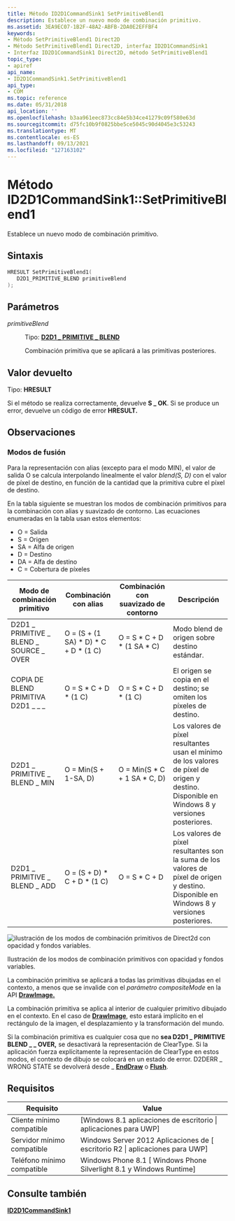 ```yaml
---
title: Método ID2D1CommandSink1 SetPrimitiveBlend1
description: Establece un nuevo modo de combinación primitivo.
ms.assetid: 3EA9EC07-1B2F-48A2-ABFB-2DA0E2EFFBF4
keywords:
- Método SetPrimitiveBlend1 Direct2D
- Método SetPrimitiveBlend1 Direct2D, interfaz ID2D1CommandSink1
- Interfaz ID2D1CommandSink1 Direct2D, método SetPrimitiveBlend1
topic_type:
- apiref
api_name:
- ID2D1CommandSink1.SetPrimitiveBlend1
api_type:
- COM
ms.topic: reference
ms.date: 05/31/2018
api_location: ''
ms.openlocfilehash: b3aa961eec873cc84e5b34ce41279c09f580e63d
ms.sourcegitcommit: d75fc10b9f0825bbe5ce5045c90d4045e3c53243
ms.translationtype: MT
ms.contentlocale: es-ES
ms.lasthandoff: 09/13/2021
ms.locfileid: "127163102"
---
```

# <a name="id2d1commandsink1setprimitiveblend1-method"></a>Método ID2D1CommandSink1::SetPrimitiveBlend1

Establece un nuevo modo de combinación primitivo.

## <a name="syntax"></a>Sintaxis


```C++
HRESULT SetPrimitiveBlend1(
   D2D1_PRIMITIVE_BLEND primitiveBlend
);
```



## <a name="parameters"></a>Parámetros

<dl> <dt>

*primitiveBlend* 
</dt> <dd>

Tipo: **[ **D2D1 \_ PRIMITIVE \_ BLEND**](/windows/desktop/api/D2d1_1/ne-d2d1_1-d2d1_primitive_blend)**

Combinación primitiva que se aplicará a las primitivas posteriores.

</dd> </dl>

## <a name="return-value"></a>Valor devuelto

Tipo: **HRESULT**

Si el método se realiza correctamente, devuelve **S \_ OK**. Si se produce un error, devuelve un código de error **HRESULT.**

## <a name="remarks"></a>Observaciones

### <a name="blend-modes"></a>Modos de fusión

Para la representación con alias (excepto para el modo MIN), el valor de salida O se calcula interpolando linealmente el valor *blend(S, D)* con el valor de píxel de destino, en función de la cantidad que la primitiva cubre el píxel de destino.

En la tabla siguiente se muestran los modos de combinación primitivos para la combinación con alias y suavizado de contorno. Las ecuaciones enumeradas en la tabla usan estos elementos:

-   O = Salida
-   S = Origen
-   SA = Alfa de origen
-   D = Destino
-   DA = Alfa de destino
-   C = Cobertura de píxeles



| Modo de combinación primitivo                 | Combinación con alias                            | Combinación con suavizado de contorno            | Descripción                                                                                                              |
|--------------------------------------|---------------------------------------------|---------------------------------|--------------------------------------------------------------------------------------------------------------------------|
| D2D1 \_ PRIMITIVE \_ BLEND \_ SOURCE \_ OVER | O = (S + (1 SA) \* D) \* C + D \* (1 C) | O = S \* C + D \* (1 SA \* C)   | Modo blend de origen sobre destino estándar.                                                                         |
| COPIA DE BLEND PRIMITIVA D2D1 \_ \_ \_         | O = S \* C + D \* (1 C)                   | O = S \* C + D \* (1 C)       | El origen se copia en el destino; se omiten los píxeles de destino.                                             |
| D2D1 \_ PRIMITIVE \_ BLEND \_ MIN          | O = Min(S + 1-SA, D)                        | O = Min(S \* C + 1 SA \* C, D) | Los valores de píxel resultantes usan el mínimo de los valores de píxel de origen y destino. Disponible en Windows 8 y versiones posteriores. |
| D2D1 \_ PRIMITIVE \_ BLEND \_ ADD          | O = (S + D) \* C + D \* (1 C)             | O = S \* C + D                  | Los valores de píxel resultantes son la suma de los valores de píxel de origen y destino. Disponible en Windows 8 y versiones posteriores.     |



 

![ilustración de los modos de combinación primitivos de Direct2d con opacidad y fondos variables.](images/primblenddemo.png)

Ilustración de los modos de combinación primitivos con opacidad y fondos variables.

La combinación primitiva se aplicará a todas las primitivas dibujadas en el contexto, a menos que se invalide con el *parámetro compositeMode* en la API [**DrawImage.**](/windows/win32/api/d2d1_1/nf-d2d1_1-id2d1devicecontext-drawimage(id2d1image_constd2d1_point_2f_constd2d1_rect_f_d2d1_interpolation_mode_d2d1_composite_mode))

La combinación primitiva se aplica al interior de cualquier primitivo dibujado en el contexto. En el caso de [**DrawImage**](/windows/win32/api/d2d1_1/nf-d2d1_1-id2d1devicecontext-drawimage(id2d1image_constd2d1_point_2f_constd2d1_rect_f_d2d1_interpolation_mode_d2d1_composite_mode)), esto estará implícito en el rectángulo de la imagen, el desplazamiento y la transformación del mundo.

Si la combinación primitiva es cualquier cosa que no **sea D2D1 \_ PRIMITIVE BLEND \_ \_ OVER,** se desactivará la representación de ClearType. Si la aplicación fuerza explícitamente la representación de ClearType en estos modos, el contexto de dibujo se colocará en un estado de error. D2DERR \_ WRONG STATE se devolverá desde \_ [**EndDraw**](/windows/win32/api/d2d1/nf-d2d1-id2d1rendertarget-enddraw) o [**Flush**](/windows/win32/api/d2d1/nf-d2d1-id2d1rendertarget-flush).

## <a name="requirements"></a>Requisitos



| Requisito | Value |
|-------------------------------------|-----------------------------------------------------------------------------------------|
| Cliente mínimo compatible<br/> | \[Windows 8.1 aplicaciones de escritorio \| aplicaciones para UWP\]<br/>                                     |
| Servidor mínimo compatible<br/> | Windows Server 2012 Aplicaciones de \[ escritorio R2 \| aplicaciones para UWP\]<br/>                          |
| Teléfono mínimo compatible<br/>  | Windows Phone 8.1 \[ Windows Phone Silverlight 8.1 y Windows Runtime\]<br/> |



## <a name="see-also"></a>Consulte también

<dl> <dt>

[**ID2D1CommandSink1**](/windows/win32/api/d2d1_2/nn-d2d1_2-id2d1commandsink1)
</dt> </dl>

 

